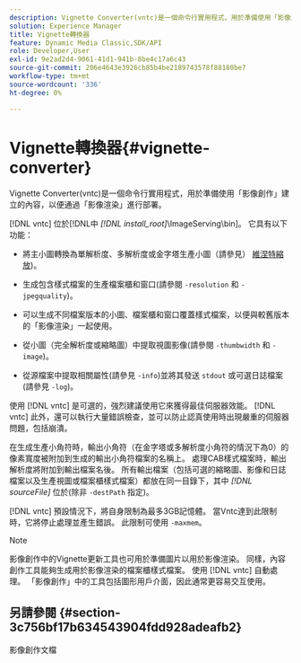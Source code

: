 ```yaml
---
description: Vignette Converter(vntc)是一個命令行實用程式，用於準備使用「影像創作」建立的內容，以便通過「影像渲染」進行部署。
solution: Experience Manager
title: Vignette轉換器
feature: Dynamic Media Classic,SDK/API
role: Developer,User
exl-id: 9e2ad2d4-9061-41d1-941b-8be4c17a6c43
source-git-commit: 206e4643e3926cb85b4be2189743578f88180be7
workflow-type: tm+mt
source-wordcount: '336'
ht-degree: 0%

---
```


# Vignette轉換器{#vignette-converter}

Vignette Converter(vntc)是一個命令行實用程式，用於準備使用「影像創作」建立的內容，以便通過「影像渲染」進行部署。

[!DNL vntc] 位於[!DNL中 *[!DNL install_root]*\ImageServing\bin]。 它具有以下功能：

* 將主小圖轉換為單解析度、多解析度或金字塔生產小圖（請參見） [維涅特縮放](../../../../ir-api/vntc/utilities/c-ir-vignette-converter-vntc/c-ir-vignette-scaling.md#concept-e373a29c2f954df98d704c7723804585))。
* 生成包含樣式檔案的生產檔案櫃和窗口(請參閱 `-resolution` 和 `-jpegquality`)。

* 可以生成不同檔案版本的小圖、檔案櫃和窗口覆蓋樣式檔案，以便與較舊版本的「影像渲染」一起使用。
* 從小圖（完全解析度或縮略圖）中提取視圖影像(請參閱 `-thumbwidth` 和 `-image`)。
* 從源檔案中提取相關屬性(請參見 `-info`)並將其發送 `stdout` 或可選日誌檔案(請參見 `-log`)。

使用 [!DNL vntc] 是可選的，強烈建議使用它來獲得最佳伺服器效能。 [!DNL vntc] 此外，還可以執行大量錯誤檢查，並可以防止認真使用時出現嚴重的伺服器問題，包括崩潰。

在生成生產小角符時，輸出小角符（在金字塔或多解析度小角符的情況下為0）的像素寬度被附加到生成的輸出小角符檔案的名稱上。 處理CAB樣式檔案時，輸出解析度將附加到輸出檔案名後。 所有輸出檔案（包括可選的縮略圖、影像和日誌檔案以及生產視圖或檔案櫃樣式檔案）都放在同一目錄下，其中 *[!DNL sourceFile]* 位於(除非 `-destPath` 指定)。

[!DNL vntc] 預設情況下，將自身限制為最多3GB記憶體。 當Vntc達到此限制時，它將停止處理並產生錯誤。 此限制可使用 `-maxmem`。

>[!NOTE]
>
>影像創作中的Vignette更新工具也可用於準備圖片以用於影像渲染。 同樣，內容創作工具能夠生成用於影像渲染的檔案櫃樣式檔案。 使用 [!DNL vntc] 自動處理。 「影像創作」中的工具包括圖形用戶介面，因此通常更容易交互使用。

## 另請參閱 {#section-3c756bf17b634543904fdd928adeafb2}

影像創作文檔
